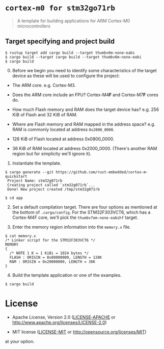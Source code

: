 # `cortex-m0 for stm32go71rb`

> A template for building applications for ARM Cortex-M0 microcontrollers

## Target specifying and project build 

``` console
$ rustup target add cargo build --target thumbv6m-none-eabi
$ cargo build --target cargo build --target thumbv6m-none-eabi
$ cargo build
```

0. Before we begin you need to identify some characteristics of the target
  device as these will be used to configure the project:

- The ARM core. e.g. Cortex-M3.

- Does the ARM core include an FPU? Cortex-M4**F** and Cortex-M7**F** cores do.

- How much Flash memory and RAM does the target device has? e.g. 256 KiB of
  Flash and 32 KiB of RAM.

- Where are Flash memory and RAM mapped in the address space? e.g. RAM is
  commonly located at address `0x2000_0000`.

- 128 KiB of Flash located at address 0x0800_0000.

- 36 KiB of RAM located at address 0x2000_0000. (There's another RAM region but
  for simplicity we'll ignore it).

1. Instantiate the template.

``` console
$ cargo generate --git https://github.com/rust-embedded/cortex-m-quickstart
 Project Name: stm32g071rb
 Creating project called `stm32g071rb`...
 Done! New project created /tmp/stm32g071rb

$ cd app
```

2. Set a default compilation target. There are four options as mentioned at the
   bottom of `.cargo/config`. For the STM32F303VCT6, which has a Cortex-M4F
   core, we'll pick the `thumbv7em-none-eabihf` target.

3. Enter the memory region information into the `memory.x` file.

``` console
$ cat memory.x
/* Linker script for the STM32F303VCT6 */
MEMORY
{
  /* NOTE 1 K = 1 KiBi = 1024 bytes */
  FLASH : ORIGIN = 0x08000000, LENGTH = 128K
  RAM : ORIGIN = 0x20000000, LENGTH = 36K
}
```

4. Build the template application or one of the examples.

``` console
$ cargo build
```

# License

- Apache License, Version 2.0 ([LICENSE-APACHE](LICENSE-APACHE) or
  http://www.apache.org/licenses/LICENSE-2.0)

- MIT license ([LICENSE-MIT](LICENSE-MIT) or http://opensource.org/licenses/MIT)

at your option.

